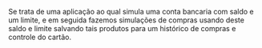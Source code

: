 Se trata de uma aplicação ao qual simula uma conta bancaria com saldo e um limite, e em seguida fazemos simulações de compras usando deste saldo e limite salvando tais produtos para um histórico de compras e controle do cartão.
